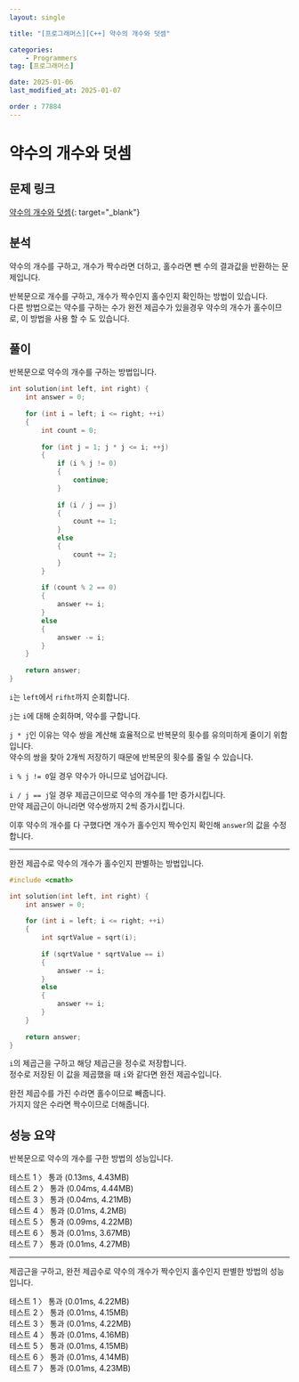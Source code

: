 ```yaml
---
layout: single

title: "[프로그래머스][C++] 약수의 개수와 덧셈"

categories:
    - Programmers
tag: [프로그래머스]

date: 2025-01-06
last_modified_at: 2025-01-07

order : 77884
---
```


# 약수의 개수와 덧셈

## 문제 링크

[약수의 개수와 덧셈](https://school.programmers.co.kr/learn/courses/30/lessons/77884){: target="_blank"}

## 분석

약수의 개수를 구하고, 개수가 짝수라면 더하고, 홀수라면 뺀 수의 결과값을 반환하는 문제입니다.

반복문으로 개수를 구하고, 개수가 짝수인지 홀수인지 확인하는 방법이 있습니다.  
다른 방법으로는 약수를 구하는 수가 완전 제곱수가 있을경우 약수의 개수가 홀수이므로, 이 방법을 사용 할 수 도 있습니다.

## 풀이

반복문으로 약수의 개수를 구하는 방법입니다.

```cpp
int solution(int left, int right) {
    int answer = 0;
    
    for (int i = left; i <= right; ++i)
    {
        int count = 0;
        
        for (int j = 1; j * j <= i; ++j)
        {
            if (i % j != 0)
            {
                continue;
            }
            
            if (i / j == j)
            {
                count += 1;
            }
            else
            {
                count += 2;
            }
        }
        
        if (count % 2 == 0)
        {
            answer += i;
        }
        else
        {
            answer -= i;
        }
    }
    
    return answer;
}
```

`i`는 `left`에서 `rifht`까지 순회합니다.

`j`는 `i`에 대해 순회하며, 약수를 구합니다.

``j * j``인 이유는 약수 쌍을 계산해 효율적으로 반복문의 횟수를 유의미하게 줄이기 위함입니다.  
약수의 쌍을 찾아 2개씩 저장하기 때문에 반복문의 횟수를 줄일 수 있습니다.

`i % j != 0`일 경우 약수가 아니므로 넘어갑니다.

`i / j == j`일 경우 제곱근이므로 약수의 개수를 1만 증가시킵니다.  
만약 제곱근이 아니라면 약수쌍까지 2씩 증가시킵니다.

이후 약수의 개수를 다 구했다면 개수가 홀수인지 짝수인지 확인해 `answer`의 값을 수정합니다.

---

완전 제곱수로 약수의 개수가 홀수인지 판별하는 방법입니다.

```cpp
#include <cmath>

int solution(int left, int right) {
    int answer = 0;
    
    for (int i = left; i <= right; ++i)
    {
        int sqrtValue = sqrt(i);
        
        if (sqrtValue * sqrtValue == i)
        {
            answer -= i;
        }
        else
        {
            answer += i;
        }
    }
    
    return answer;
}
```

`i`의 제곱근을 구하고 해당 제곱근을 정수로 저장합니다.  
정수로 저장된 이 값을 제곱했을 때 `i`와 같다면 완전 제곱수입니다.

완전 제곱수를 가진 수라면 홀수이므로 빼줍니다.  
가지지 않은 수라면 짝수이므로 더해줍니다.

## 성능 요약

반복문으로 약수의 개수를 구한 방법의 성능입니다.

테스트 1 〉	통과 (0.13ms, 4.43MB)  
테스트 2 〉	통과 (0.04ms, 4.44MB)  
테스트 3 〉	통과 (0.04ms, 4.21MB)  
테스트 4 〉	통과 (0.01ms, 4.2MB)  
테스트 5 〉	통과 (0.09ms, 4.22MB)  
테스트 6 〉	통과 (0.01ms, 3.67MB)  
테스트 7 〉	통과 (0.01ms, 4.27MB)

---

제곱근을 구하고, 완전 제곱수로 약수의 개수가 짝수인지 홀수인지 판별한 방법의 성능입니다.

테스트 1 〉	통과 (0.01ms, 4.22MB)  
테스트 2 〉	통과 (0.01ms, 4.15MB)  
테스트 3 〉	통과 (0.01ms, 4.22MB)  
테스트 4 〉	통과 (0.01ms, 4.16MB)  
테스트 5 〉	통과 (0.01ms, 4.15MB)  
테스트 6 〉	통과 (0.01ms, 4.14MB)  
테스트 7 〉	통과 (0.01ms, 4.23MB)